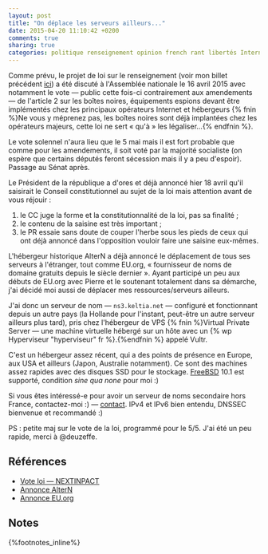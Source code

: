 ```yaml
---
layout: post
title: "On déplace les serveurs ailleurs..."
date: 2015-04-20 11:10:42 +0200
comments: true
sharing: true
categories: politique renseignement opinion french rant libertés Internet censure
---
```


Comme prévu, le projet de loi sur le renseignement (voir mon billet précédent [ici](/2015/03/17/lettre-ouverte-a-nos-gouvernants/)) a été discuté à l'Assemblée nationale le 16 avril 2015 avec notamment le vote — public cette fois-ci contrairement aux amendements — de l'article 2 sur les boîtes noires, équipements espions devant être implémentés chez les principaux opérateurs Internet et hébergeurs {% fnin %}Ne vous y méprenez pas, les boîtes noires sont déjà implantées chez les opérateurs majeurs, cette loi ne sert « qu'à » les légaliser...{% endfnin %}.

Le vote solennel n'aura lieu que le 5 mai mais il est fort probable que comme pour les amendements, il  soit voté par la majorité socialiste (on espère que certains députés feront sécession mais il y a peu d'espoir). Passage au Sénat après.
<!--more-->
Le Président de la république a d'ores et déjà annoncé hier 18 avril qu'il saisirait le Conseil constitutionnel au sujet de la loi mais attention avant de vous réjouir :

1. le CC juge la forme et la constitutionnalité de la loi, pas sa finalité ;
2. le contenu de la saisine est très important ;
3. le PR essaie sans doute de couper l'herbe sous les pieds de ceux qui ont déjà annoncé dans l'opposition vouloir faire une saisine eux-mêmes.

L'hébergeur historique AlterN a déjà annoncé le déplacement de tous ses serveurs à l'étranger, tout comme EU.org, « fournisseur de noms de domaine gratuits depuis le siècle dernier ». Ayant participé un peu aux débuts de EU.org avec Pierre et le soutenant totalement dans sa démarche, j'ai décidé moi aussi de déplacer mes ressources/serveurs ailleurs.

J'ai donc un serveur de nom — `ns3.keltia.net` — configuré et fonctionnant depuis un autre pays (la Hollande pour l'instant, peut-être un autre serveur ailleurs plus tard), pris chez l'hébergeur de VPS {% fnin %}Virtual Private Server — une machine virtuelle hébergé sur un hôte avec un {% wp Hyperviseur "hyperviseur" fr %}.{%endfnin %} appelé Vultr.

C'est un hébergeur assez récent, qui a des points de présence en Europe, aux USA et ailleurs (Japon, Australie notamment). Ce sont des machines assez rapides avec des disques SSD pour le stockage. [FreeBSD](http://www.freebsd.org/) 10.1 est supporté, condition *sine qua none* pour moi :)

Si vous êtes intéressé-e pour avoir un serveur de noms secondaire hors France, contactez-moi :) — [contact](https://www.keltia.net/people/roberto/). IPv4 et IPv6 bien entendu, DNSSEC bienvenue et recommandé :)

PS : petite maj sur le vote de la loi, programmé pour le 5/5. J'ai été un peu rapide, merci à @deuzeffe.

Références
----------

- [Vote loi — NEXTINPACT](http://www.nextinpact.com/news/93837-loi-renseignement-compte-rendu-troisieme-journee-debats.htm)
- [Annonce AlterN](http://altern.org/)
- [Annonce EU.org](http://eu.org/loirens.html)

Notes
-----
{%footnotes_inline%}
